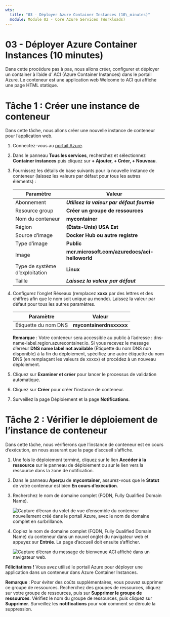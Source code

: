 ```yaml
---
wts:
  title: "03 - Déployer Azure Container Instances (10\_minutes)"
  module: Module 02 - Core Azure Services (Workloads)
---
```


# <a name="03---deploy-azure-container-instances-10-min"></a>03 - Déployer Azure Container Instances (10 minutes)

Dans cette procédure pas à pas, nous allons créer, configurer et déployer un container à l’aide d’ ACI (Azure Container Instances) dans le portail Azure. Le conteneur est une application web Welcome to ACI qui affiche une page HTML statique. 

# <a name="task-1-create-a-container-instance"></a>Tâche 1 : Créer une instance de conteneur 

Dans cette tâche, nous allons créer une nouvelle instance de conteneur pour l’application web.  

1. Connectez-vous au [portail Azure](https://portal.azure.com).

2. Dans le panneau **Tous les services**, recherchez et sélectionnez **Container instances** puis cliquez sur **+ Ajouter, + Créer, + Nouveau**. 

3. Fournissez les détails de base suivants pour la nouvelle instance de conteneur (laissez les valeurs par défaut pour tous les autres éléments) : 

    | Paramètre| Valeur|
    |----|----|
    | Abonnement | ***Utilisez la valeur par défaut fournie*** |
    | Resource group | **Créer un groupe de ressources** |
    | Nom du conteneur| **mycontainer**|
    | Région | **(États-Unis) USA Est** |
    | Source d’image| **Docker Hub ou autre registre**|
    | Type d’image| **Public**|
    | Image| **mcr.microsoft.com/azuredocs/aci-helloworld**|
    | Type de système d’exploitation| **Linux** |
    | Taille| ***Laissez la valeur par défaut***|


4. Configurez l’onglet Réseaux (remplacez **xxxx** par des lettres et des chiffres afin que le nom soit unique au monde). Laissez la valeur par défaut pour tous les autres paramètres.

    | Paramètre| Valeur|
    |--|--|
    | Étiquette du nom DNS| **mycontainerdnsxxxxx** |

    
    **Remarque** : Votre conteneur sera accessible au public à l’adresse : dns-name-label.region.azurecontainer.io. Si vous recevez le message d’erreur **DNS name label not available** (Étiquette du nom DNS non disponible) à la fin du déploiement, spécifiez une autre étiquette du nom DNS (en remplaçant les valeurs de xxxxx) et procédez à un nouveau déploiement. 

5. Cliquez sur **Examiner et créer** pour lancer le processus de validation automatique.

6. Cliquez sur **Créer** pour créer l’instance de conteneur. 

7. Surveillez la page Déploiement et la page **Notifications**. 


# <a name="task-2-verify-deployment-of-the-container-instance"></a>Tâche 2 : Vérifier le déploiement de l’instance de conteneur

Dans cette tâche, nous vérifierons que l’instance de conteneur est en cours d’exécution, en nous assurant que la page d’accueil s’affiche.

1. Une fois le déploiement terminé, cliquez sur le lien **Accéder à la ressource** sur le panneau de déploiement ou sur le lien vers la ressource dans la zone de notification.

2. Dans le panneau **Aperçu** de **mycontainer**, assurez-vous que le **Statut** de votre conteneur est bien **En cours d’exécution**. 

3. Recherchez le nom de domaine complet (FQDN, Fully Qualified Domain Name).

    ![Capture d’écran du volet de vue d’ensemble du conteneur nouvellement créé dans le portail Azure, avec le nom de domaine complet en surbrillance. ](../images/0202.png)

2. Copiez le nom de domaine complet (FQDN, Fully Qualified Domain Name) du conteneur dans un nouvel onglet du navigateur web et appuyez sur **Entrée**. La page d’accueil doit ensuite s’afficher. 

    ![Capture d’écran du message de bienvenue ACI affiché dans un navigateur web.](../images/0203.png)


**Félicitations !** Vous avez utilisé le portail Azure pour déployer une application dans un conteneur dans Azure Container Instances.

**Remarque** : Pour éviter des coûts supplémentaires, vous pouvez supprimer ce groupe de ressources. Recherchez des groupes de ressources, cliquez sur votre groupe de ressources, puis sur **Supprimer le groupe de ressources**. Vérifiez le nom du groupe de ressources, puis cliquez sur **Supprimer**. Surveillez les **notifications** pour voir comment se déroule la suppression.
